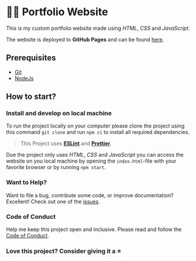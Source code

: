 # :man_technologist: Portfolio Website

This is my custom portfolio website made using _HTML_, _CSS_ and _JavaScript_.

The website is deployed to **GitHub Pages** and can be found [here](https://schmelto.github.io/Portfolio/).

## Prerequisites

- [Git](https://git-scm.com/)
- [NodeJs](https://nodejs.org/)

## How to start?

### Install and develop on local machine

To run the project locally on your computer please clone the project using this command `git clone` and run `npm ci` to install all required dependencies.

> This Project uses **[ESLint](https://eslint.org/)** and **[Prettier](https://prettier.io/)**.

Due the project only uses _HTML_, _CSS_ and _JavaScript_ you can access the website on you local machine by opening the `index.html`-file with your favorite browser or by running `npm start`.

### Want to Help?

Want to file a bug, contribute some code, or improve documentation? Excellent! Check out one of the [issues](https://github.com/schmelto/Portfolio/issues).

### Code of Conduct

Help me keep this project open and inclusive. Please read and follow the [Code of Conduct](./CODE_OF_CONDUCT.md).

### Love this project? Consider giving it a ⭐
